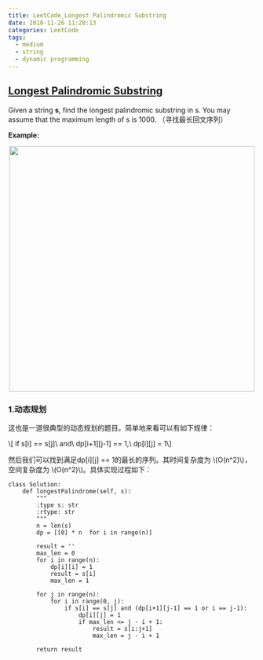 ```yaml
---
title: LeetCode_Longest Palindromic Substring
date: 2018-11-26 11:28:13
categories: LeetCode
tags: 
  - medium
  - string
  - dynamic programming
---
```


## [Longest Palindromic Substring](https://leetcode.com/problems/longest-palindromic-substring/)

Given a string **s**, find the longest palindromic substring in s. You may assume that the maximum length of s is 1000.
（寻找最长回文序列）

<!--more-->

**Example:** 

<div align=center>
	<img src="/images/leetcode_5.png" width = "500" align=center/>
</div>


### 1.动态规划
这也是一道很典型的动态规划的题目。简单地来看可以有如下规律：

\\[ if s[i] == s[j]\ and\ dp[i+1][j-1] == 1,\ dp[i][j] = 1\\]

然后我们可以找到满足dp[i][j] == 1的最长的序列。其时间复杂度为 \\(O(n^2)\\)，空间复杂度为 \\(O(n^2)\\)。具体实现过程如下：
```
class Solution:
    def longestPalindrome(self, s):
        """
        :type s: str
        :rtype: str
        """
        n = len(s)
        dp = [[0] * n  for i in range(n)]
    
        result = ''
        max_len = 0
        for i in range(n):
            dp[i][i] = 1
            result = s[i]
            max_len = 1
        
        for j in range(n):
            for i in range(0, j):
                if s[i] == s[j] and (dp[i+1][j-1] == 1 or i == j-1):
                    dp[i][j] = 1
                    if max_len <= j - i + 1:
                        result = s[i:j+1]
                        max_len = j - i + 1
        
        return result
```

